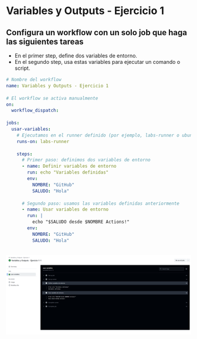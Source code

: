 # Variables y Outputs - Ejercicio 1

## Configura un workflow con un solo job que haga las siguientes tareas

- En el primer step, define dos variables de entorno.
- En el segundo step, usa estas variables para ejecutar un comando o script.

````yml
# Nombre del workflow
name: Variables y Outputs - Ejercicio 1

# El workflow se activa manualmente
on:
  workflow_dispatch:

jobs:
  usar-variables:
    # Ejecutamos en el runner definido (por ejemplo, labs-runner o ubuntu-latest)
    runs-on: labs-runner

    steps:
      # Primer paso: definimos dos variables de entorno
      - name: Definir variables de entorno
        run: echo "Variables definidas"
        env:
          NOMBRE: "GitHub"
          SALUDO: "Hola"

      # Segundo paso: usamos las variables definidas anteriormente
      - name: Usar variables de entorno
        run: |
          echo "$SALUDO desde $NOMBRE Actions!"
        env:
          NOMBRE: "GitHub"
          SALUDO: "Hola"

````
<br><img src="../../datos/variable1.png">